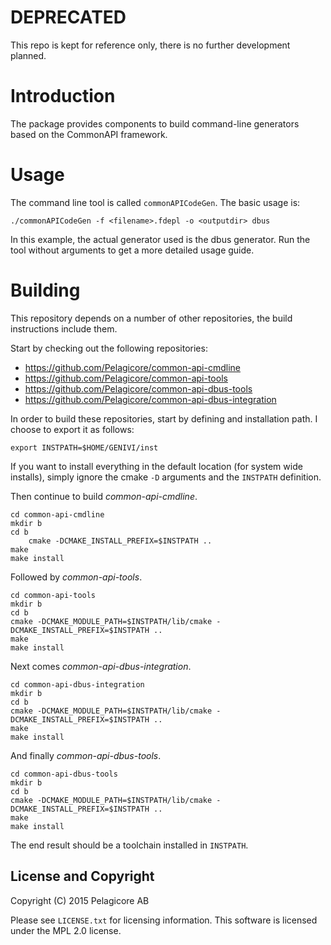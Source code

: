 
# DEPRECATED
This repo is kept for reference only, there is no further development planned.

# Introduction

The package provides components to build command-line generators based on the CommonAPI framework.

# Usage

The command line tool is called `commonAPICodeGen`. The basic usage is:

```
./commonAPICodeGen -f <filename>.fdepl -o <outputdir> dbus
```

In this example, the actual generator used is the dbus generator. Run the tool without arguments to get a more detailed usage guide.


# Building

This repository depends on a number of other repositories, the build instructions include them.

Start by checking out the following repositories:

- https://github.com/Pelagicore/common-api-cmdline
- https://github.com/Pelagicore/common-api-tools
- https://github.com/Pelagicore/common-api-dbus-tools
- https://github.com/Pelagicore/common-api-dbus-integration

In order to build these repositories, start by defining and installation path. I choose to export it as follows:

```
export INSTPATH=$HOME/GENIVI/inst
```

If you want to install everything in the default location (for system wide installs), simply ignore the cmake `-D` arguments and the `INSTPATH` definition.

Then continue to build _common-api-cmdline_.

```
cd common-api-cmdline
mkdir b
cd b
    cmake -DCMAKE_INSTALL_PREFIX=$INSTPATH ..
make
make install
```
Followed by _common-api-tools_.

```
cd common-api-tools
mkdir b
cd b
cmake -DCMAKE_MODULE_PATH=$INSTPATH/lib/cmake -DCMAKE_INSTALL_PREFIX=$INSTPATH ..
make
make install
```

Next comes _common-api-dbus-integration_.

```
cd common-api-dbus-integration
mkdir b
cd b
cmake -DCMAKE_MODULE_PATH=$INSTPATH/lib/cmake -DCMAKE_INSTALL_PREFIX=$INSTPATH ..
make
make install
```

And finally _common-api-dbus-tools_.

```
cd common-api-dbus-tools
mkdir b
cd b
cmake -DCMAKE_MODULE_PATH=$INSTPATH/lib/cmake -DCMAKE_INSTALL_PREFIX=$INSTPATH ..
make
make install
```

The end result should be a toolchain installed in `INSTPATH`.

## License and Copyright

Copyright (C) 2015 Pelagicore AB

Please see `LICENSE.txt` for licensing information. This software is licensed under the MPL 2.0 license.
